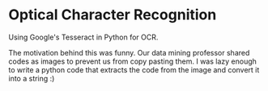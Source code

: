 # Optical Character Recognition
Using Google's Tesseract in Python for OCR.

The motivation behind this was funny. Our data mining professor shared codes as images to prevent us from copy pasting them. I was lazy enough to write a python code that extracts the code from the image and convert it into a string :)
